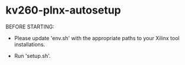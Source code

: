 # kv260-plnx-autosetup

BEFORE STARTING:
- Please update 'env.sh' with the appropriate paths to your Xilinx tool installations.


- Run 'setup.sh'.
